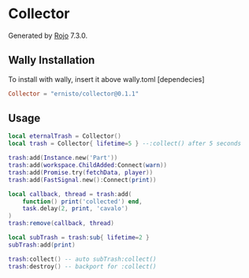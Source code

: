 # Collector
Generated by [Rojo](https://github.com/rojo-rbx/rojo) 7.3.0.

## Wally Installation
To install with wally, insert it above wally.toml [dependecies]
```toml
Collector = "ernisto/collector@0.1.1"
```

## Usage
```lua
local eternalTrash = Collector()
local trash = Collector{ lifetime=5 } --:collect() after 5 seconds

trash:add(Instance.new('Part'))
trash:add(workspace.ChildAdded:Connect(warn))
trash:add(Promise.try(fetchData, player))
trash:add(FastSignal.new():Connect(print))

local callback, thread = trash:add(
    function() print('collected') end,
    task.delay(2, print, 'cavalo')
)
trash:remove(callback, thread)

local subTrash = trash:sub{ lifetime=2 }
subTrash:add(print)

trash:collect() -- auto subTrash:collect()
trash:destroy() -- backport for :collect()
```